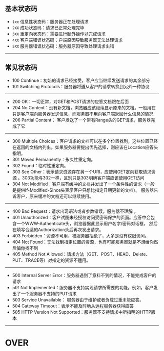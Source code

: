 ## 基本状态码
- `1xx`   信息性状态码：服务器正在处理请求
- `2XX`   成功状态码：请求已正常处理完毕
- `3XX`   重定向状态码：需要进行额外操作以完成请求
- `4XX`   客户端错误状态码：户端原因导致服务器无法处理请求
- `5XX`   服务器错误状态码：服务器原因导致处理请求出错

- - -
## 常见状态码
- 100 Continue：初始的请求已经接受，客户应当继续发送请求的其余部分
- 101 Switching Protocols：服务器将遵从客户的请求转换到另外一种协议
- - -

- 200 OK：一切正常，对GET和POST请求的应答文档跟在后面
- 204 No Content：没有新文档，浏览器应该继续显示原来的文档。一般用在只是客户端向服务器发送信息，而服务器不用向客户端返回什么信息的情况
- 206 Partial Content： 客户发送了一个带有Range头的GET请求，服务器完成了它
- - -

- 300 Multiple Choices：客户请求的文档可以在多个位置找到，这些位置已经在返回的文档内列出。如果服务器要提出优先选择，则应该在Location应答头指明。
- 301 Moved Permanently：永久性重定向。
- 302 Found：临时性重定向。
- 303 See Other：表示请求资源存在另一个URI，应使用GET定向获取请求资源 。303功能与302一样，区别只是303明确客户端应该使用GET访问 
- 304 Not Modified：客户端有缓冲的文档并发出了一个条件性的请求（一般是提供If-Modified-Since头表示客户只想比指定日期更新的文档）。
服务器告诉客户，原来缓冲的文档还可以继续使用。
- - -

- 400 Bad Request：请求出现语法或者参数错误，服务器不理解 。
- 401 Unauthorized：客户试图未经授权访问受密码保护的页面。应答中会包含一个WWW-Authenticate头，浏览器据此显示用户名字/密码对话框，
然后在填写合适的Authorization头后再次发出请求。
- 403 Forbidden：资源不可用，被服务器拒绝了，大多是没有权限访问。
- 404 Not Found：无法找到指定位置的资源，也有可能服务器就是不想给你然后骗你找不到
- 405 Method Not Allowed：请求方法（GET、POST、HEAD、Delete、PUT、TRACE等）对指定的资源不适用。
- - -

- 500 Internal Server Error：服务器遇到了意料不到的情况，不能完成客户的请求
- 501 Not Implemented：服务器不支持实现请求所需要的功能。例如，客户发出了一个服务器不支持的PUT请求
- 503 Service Unavailable： 服务器由于维护或者负载过重未能应答。
- 504 Gateway Timeout：表示不能及时地从远程服务器获得应答
- 505 HTTP Version Not Supported：服务器不支持请求中所指明的HTTP版本


- - -
# OVER
